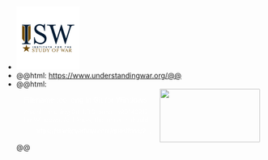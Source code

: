 - ![image.png](../assets/image_1661333669347_0.png)
- @@html: https://www.understandingwar.org/@@
- @@html: 
  <div contenteditable="false" data-content-editable-void="true"><div style="display: flex; color: rgb(255, 255, 255)"><a rel="noopener noreferrer" style="display: block; color: inherit; text-decoration: none; flex-grow: 1; min-width: 0px;" href="https://stackoverflow.com/questions/22575662/filename-too-long-in-git-for-windows"><div class="notion-focusable" role="button" tabindex="0" style="user-select: none; transition: background 20ms ease-in 0s; cursor: pointer; width: 100%; display: flex; flex-wrap: wrap-reverse; align-items: stretch; text-align: left; overflow: hidden; border: 1px solid rgba(255, 255, 255, 0.16); border-radius: 3px; position: relative; color: inherit; fill: inherit;"><div style="flex: 4 1 180px; padding: 12px 14px 14px; overflow: hidden; text-align: left;"><div style="font-size: 14px; line-height: 20px; color: rgb(255, 255, 255); white-space: nowrap; overflow: hidden; text-overflow: ellipsis; min-height: 24px; margin-bottom: 2px;">Filename too long in Git for Windows</div><div style="font-size: 12px; line-height: 16px; color: rgba(255, 255, 255, 0.65); height: 32px; overflow: hidden;">Asked I'm using Git-1.9.0-preview20140217 for Windows. As I know, this release should fix the issue with too long filenames. But not for me. Surely I'm doing something wrong: I did git config core.longpaths true and git add . and then git commit. Everything went well.</div><div style="display: flex; margin-top: 6px;"><img src="/image/https%3A%2F%2Fcdn.sstatic.net%2FSites%2Fstackoverflow%2FImg%2Ffavicon.ico%3Fv%3Dec617d715196?table=block&amp;id=5740df42-047b-4281-af03-5d354e4c7767&amp;spaceId=ee6555a3-e5a4-425b-a646-352828efd7a0&amp;userId=2139672c-bf50-4d18-b063-1bc772643d57&amp;cache=v2" style="width: 16px; height: 16px; min-width: 16px; margin-right: 6px;"><div style="font-size: 12px; line-height: 16px; color: rgb(255, 255, 255); white-space: nowrap; overflow: hidden; text-overflow: ellipsis;">https://stackoverflow.com/questions/22575662/filename-too-long-in-git-for-windows</div></div></div><div style="flex: 1 1 180px; display: block; position: relative;"><div style="position: absolute; inset: 0px;"><div style="width: 100%; height: 100%;"><img src="/image/https%3A%2F%2Fcdn.sstatic.net%2FSites%2Fstackoverflow%2FImg%2Fapple-touch-icon%402.png%3Fv%3D73d79a89bded?table=block&amp;id=5740df42-047b-4281-af03-5d354e4c7767&amp;spaceId=ee6555a3-e5a4-425b-a646-352828efd7a0&amp;width=500&amp;userId=2139672c-bf50-4d18-b063-1bc772643d57&amp;cache=v2" style="display: block; object-fit: cover; border-radius: 1px; width: 100%; height: 100%;"></div></div></div></div></a></div></div>@@